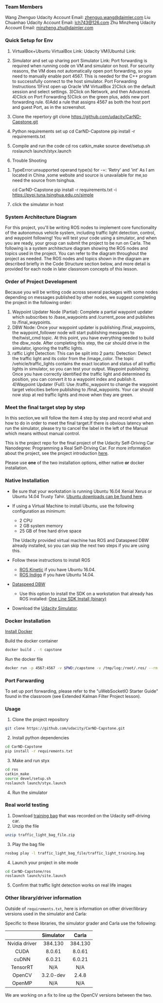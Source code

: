 ### Team Members

Wang Zhenguo  Udacity Account Email: zhenguo.wang@daimler.com
Liu Chuanhao  Udacity Account Email: lch743@126.com
Zhu Minzheng  Udacity Account Email: minzheng.zhu@daimler.com

### Quick Setup for Env
1. VirtualBox+Ubuntu
   VirtualBox Link:
   Udacity VM(Ubuntu) Link:

2. Simulator and set up sharing port
   Simulator Link:
   Port forwarding is required when running code on VM and simulator on host.
For security reasons, the VM does not automatically open port forwarding, so you need to manually enable port 4567. This is needed for the C++ program to successfully connect to the host simulator.
Port Forwarding Instructions
1)First open up Oracle VM VirtualBox
2)Click on the default session and select settings.
3)Click on Network, and then Advanced.
4)Click on Port Forwarding
5)Click on the green plus, adds new port forwarding rule.
6)Add a rule that assigns 4567 as both the host port and guest Port, as in the screenshot.

3. Clone the repertory
    git clone https://github.com/udacity/CarND-Capstone.git
4. Python requirements set up
    cd CarND-Capstone
    pip install -r requirements.txt 
5. Compile and run the code
    cd ros
    catkin_make
    source devel/setup.sh
    roslaunch launch/styx.launch

6. Trouble Shooting
1)  TypeError:unsupported operand type(s) for -=: 'Retry' and 'int'
    As I am located in China ,some website and source is unavailable for me,so need the source from tsinghua.
    
    cd CarND-Capstone
    pip install -r requirements.txt -i https://pypi.tuna.tsinghua.edu.cn/simple

7. click the simulator in host 

### System Architecture Diagram

For this project, you'll be writing ROS nodes to implement core functionality of the autonomous vehicle system, including traffic light detection, control, and waypoint following! You will test your code using a simulator, and when you are ready, your group can submit the project to be run on Carla.
The following is a system architecture diagram showing the ROS nodes and topics used in the project. You can refer to the diagram throughout the project as needed. The ROS nodes and topics shown in the diagram are described briefly in the Code Structure section below, and more detail is provided for each node in later classroom concepts of this lesson.

### Order of Project Development
Because you will be writing code across several packages with some nodes depending on messages published by other nodes, we suggest completing the project in the following order:
1) Waypoint Updater Node (Partial): Complete a partial waypoint updater which subscribes to /base_waypoints and /current_pose and publishes to /final_waypoints.
2) DBW Node: Once your waypoint updater is publishing /final_waypoints, the waypoint_follower node will start publishing messages to the/twist_cmd topic. At this point, you have everything needed to build the dbw_node. After completing this step, the car should drive in the simulator, ignoring the traffic lights.
3) raffic Light Detection: This can be split into 2 parts:
Detection: Detect the traffic light and its color from the /image_color. The topic /vehicle/traffic_lights contains the exact location and status of all traffic lights in simulator, so you can test your output.
Waypoint publishing: Once you have correctly identified the traffic light and determined its position, you can convert it to a waypoint index and publish it.
4)Waypoint Updater (Full): Use /traffic_waypoint to change the waypoint target velocities before publishing to /final_waypoints. Your car should now stop at red traffic lights and move when they are green.

### Meet the final target step by step
In this section,we will follow the item 4 step by step and record what and how to do in order to meet the final target.If there is obvious latency when run the simulator, please try to cancel the label in the left of the Manual which means without manual control.











This is the project repo for the final project of the Udacity Self-Driving Car Nanodegree: Programming a Real Self-Driving Car. For more information about the project, see the project introduction [here](https://classroom.udacity.com/nanodegrees/nd013/parts/6047fe34-d93c-4f50-8336-b70ef10cb4b2/modules/e1a23b06-329a-4684-a717-ad476f0d8dff/lessons/462c933d-9f24-42d3-8bdc-a08a5fc866e4/concepts/5ab4b122-83e6-436d-850f-9f4d26627fd9).

Please use **one** of the two installation options, either native **or** docker installation.

### Native Installation

* Be sure that your workstation is running Ubuntu 16.04 Xenial Xerus or Ubuntu 14.04 Trusty Tahir. [Ubuntu downloads can be found here](https://www.ubuntu.com/download/desktop).
* If using a Virtual Machine to install Ubuntu, use the following configuration as minimum:
  * 2 CPU
  * 2 GB system memory
  * 25 GB of free hard drive space

  The Udacity provided virtual machine has ROS and Dataspeed DBW already installed, so you can skip the next two steps if you are using this.

* Follow these instructions to install ROS
  * [ROS Kinetic](http://wiki.ros.org/kinetic/Installation/Ubuntu) if you have Ubuntu 16.04.
  * [ROS Indigo](http://wiki.ros.org/indigo/Installation/Ubuntu) if you have Ubuntu 14.04.
* [Dataspeed DBW](https://bitbucket.org/DataspeedInc/dbw_mkz_ros)
  * Use this option to install the SDK on a workstation that already has ROS installed: [One Line SDK Install (binary)](https://bitbucket.org/DataspeedInc/dbw_mkz_ros/src/81e63fcc335d7b64139d7482017d6a97b405e250/ROS_SETUP.md?fileviewer=file-view-default)
* Download the [Udacity Simulator](https://github.com/udacity/CarND-Capstone/releases).

### Docker Installation
[Install Docker](https://docs.docker.com/engine/installation/)

Build the docker container
```bash
docker build . -t capstone
```

Run the docker file
```bash
docker run -p 4567:4567 -v $PWD:/capstone -v /tmp/log:/root/.ros/ --rm -it capstone
```

### Port Forwarding
To set up port forwarding, please refer to the "uWebSocketIO Starter Guide" found in the classroom (see Extended Kalman Filter Project lesson).

### Usage

1. Clone the project repository
```bash
git clone https://github.com/udacity/CarND-Capstone.git
```

2. Install python dependencies
```bash
cd CarND-Capstone
pip install -r requirements.txt
```
3. Make and run styx
```bash
cd ros
catkin_make
source devel/setup.sh
roslaunch launch/styx.launch
```
4. Run the simulator

### Real world testing
1. Download [training bag](https://s3-us-west-1.amazonaws.com/udacity-selfdrivingcar/traffic_light_bag_file.zip) that was recorded on the Udacity self-driving car.
2. Unzip the file
```bash
unzip traffic_light_bag_file.zip
```
3. Play the bag file
```bash
rosbag play -l traffic_light_bag_file/traffic_light_training.bag
```
4. Launch your project in site mode
```bash
cd CarND-Capstone/ros
roslaunch launch/site.launch
```
5. Confirm that traffic light detection works on real life images

### Other library/driver information
Outside of `requirements.txt`, here is information on other driver/library versions used in the simulator and Carla:

Specific to these libraries, the simulator grader and Carla use the following:

|        | Simulator | Carla  |
| :-----------: |:-------------:| :-----:|
| Nvidia driver | 384.130 | 384.130 |
| CUDA | 8.0.61 | 8.0.61 |
| cuDNN | 6.0.21 | 6.0.21 |
| TensorRT | N/A | N/A |
| OpenCV | 3.2.0-dev | 2.4.8 |
| OpenMP | N/A | N/A |

We are working on a fix to line up the OpenCV versions between the two.
